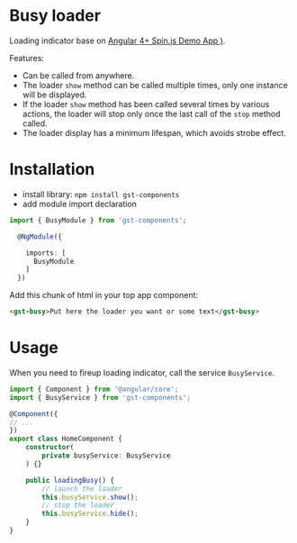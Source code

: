 # Busy loader

Loading indicator base on [Angular 4+ Spin.js Demo App )](https://github.com/seanlmcgill/ng2spin/).

Features:

* Can be called from anywhere.
* The loader `show` method can be called multiple times, only one instance will be displayed.
* If the loader `show` method has been called several times by various actions, the loader will stop only once the last call of the `stop` method called.
* The loader display has a minimum lifespan, which avoids strobe effect.

# Installation

* install library: `npm install gst-components`
* add module import declaration

```typescript
import { BusyModule } from 'gst-components';

  @NgModule({

    imports: [
      BusyModule
    ]
  })
```

Add this chunk of html in your top app component:

```html
<gst-busy>Put here the loader you want or some text</gst-busy>
```

# Usage

When you need to fireup loading indicator, call the service `BusyService`.

```typescript
import { Component } from '@angular/core';
import { BusyService } from 'gst-components';

@Component({
// ...
})
export class HomeComponent {
    constructor(
        private busyService: BusyService
    ) {}

    public loadingBusy() {
        // launch the loader
        this.busyService.show();
        // stop the loader
        this.busyService.hide();
    }
}
```